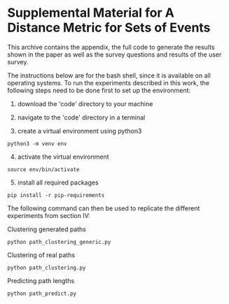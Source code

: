 # Supplemental Material for A Distance Metric for Sets of Events

This archive contains the appendix, the full code to generate the results shown in the paper as well as the survey questions and results of the user survey.

The instructions below are for the bash shell, since it is available on all operating systems. To run the experiments described in this work, the following steps need to be done first to set up the environment:

1) download the 'code' directory to your machine

2) navigate to the 'code' directory in a terminal

3) create a virtual environment using python3

`python3 -m venv env`

4) activate the virtual environment

`source env/bin/activate`

5) install all required packages

`pip install -r pip-requirements`

The following command can then be used to replicate the different experiments from section IV:

Clustering generated paths

`python path_clustering_generic.py`

Clustering of real paths

`python path_clustering.py`

Predicting path lengths

`python path_predict.py`
